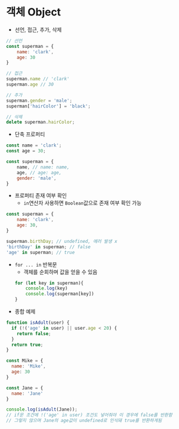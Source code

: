 # 객체 Object

- 선언, 접근, 추가, 삭제

```javascript
// 선언
const superman = {
    name: 'clark',
    age: 30
}

// 접근
superman.name // 'clark'
superman.age // 30

// 추가
superman.gender = 'male';
superman['hairColor'] = 'black';

// 삭제
delete superman.hairColor;
```

- 단축 프로퍼티

```javascript
const name = 'clark';
const age = 30;

const superman = {
    name, // name: name,
    age, // age: age,
    gender: 'male',
}
```

- 프로퍼티 존재 여부 확인
    - `in`연산자 사용하면 `Boolean`값으로 존재 여부 확인 가능

```javascript
const superman = {
    name: 'clark',
    age: 30,
}

superman.birthDay; // undefined, 에러 발생 x
'birthDay' in superman; // false
'age' in superman; // true
```

- `for ... in` 반복문
    - 객체를 순회하며 값을 얻을 수 있음
    ```javascript
    for (let key in superman){
        console.log(key)
        console.log(superman[key])
    }
  ```
- 종합 예제
```javascript
function isAdult(user) {
  if (!('age' in user) || user.age < 20) {
    return false;
  }
  return true;
}

const Mike = {
  name: 'Mike',
  age: 30
}

const Jane = {
  name: 'Jane'
}

console.log(isAdult(Jane)); 
// if문 조건에 !('age' in user) 조건도 넣어줘야 이 경우에 false를 반환함
// 그렇지 않으며 Jane의 age값이 undefined로 인식돼 true를 반환하게됨
```
